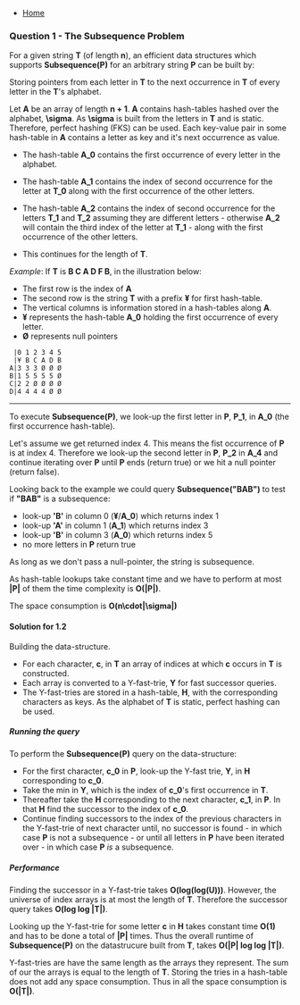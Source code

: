 * [Home](README.md)

### Question 1 - The Subsequence Problem

For a given string **T** (of length **n**), an efficient data structures which supports **Subsequence(P)** for an arbitrary string **P** can be built by:

Storing pointers from each letter in **T** to the next occurrence in **T** of every letter in the **T**'s alphabet.

Let **A** be an array of length **n + 1**. **A** contains hash-tables hashed over the alphabet, **\sigma**. As **\sigma** is built from the letters in **T** and is static. Therefore, perfect hashing (FKS) can be used. Each key-value pair in some hash-table in **A** contains a letter as key and it's next occurrence as value.

* The hash-table **A_0** contains the first occurrence of every letter in the alphabet.

* The hash-table **A_1** contains the index of second occurrence for the letter at **T_0** along with the first occurrence of the other letters.

* The hash-table **A_2** contains the index of second occurrence for the letters **T_1** and **T_2** assuming they are different letters - otherwise **A_2** will contain the third index of the letter at **T_1** - along with the first occurrence of the other letters.

* This continues for the length of **T**.

*Example*: If **T** is **B C A D F B**, in the illustration below:
* The first row is the index of **A**
* The second row is the string **T** with a prefix **¥** for first hash-table.
* The vertical columns is information stored in a hash-tables along **A**.
* **¥** represents the hash-table **A_0** holding the first occurrence of every letter.
* **Ø** represents null pointers

```
 |0 1 2 3 4 5
 |¥ B C A D B
A|3 3 3 Ø Ø Ø
B|1 5 5 5 5 Ø
C|2 2 Ø Ø Ø Ø
D|4 4 4 4 Ø Ø
```
***

To execute **Subsequence(P)**, we look-up the first letter in **P**, **P_1**, in **A_0** (the first occurrence hash-table).

Let's assume we get returned index 4. This means the fist occurrence of **P** is at index 4. Therefore we look-up the second letter in **P**, **P_2** in **A_4** and continue iterating over **P** until **P** ends (return true) or we hit a null pointer (return false).

Looking back to the example we could query **Subsequence("BAB")** to test if **"BAB"** is a subsequence:
* look-up **'B'** in column 0 (**¥**/**A_0**) which returns index 1
* look-up **'A'** in column 1 (**A_1**) which returns index 3
* look-up **'B'** in column 3 (**A_0**) which returns index 5
* no more letters in **P** return true

As long as we don't pass a null-pointer, the string is subsequence.

As hash-table lookups take constant time and we have to perform at most **|P|** of them the time complexity is **O(|P|)**.

The space consumption is **O(n\cdot|\sigma|)**

#### Solution for 1.2
Building the data-structure.
* For each character, **c**, in **T** an array of indices at which **c** occurs in **T** is constructed.
* Each array is converted to a Y-fast-trie, **Y** for fast successor queries.
* The Y-fast-tries are stored in a hash-table, **H**, with the corresponding characters as keys. As the alphabet of **T** is static, perfect hashing can be used.

##### Running the query
To perform the **Subsequence(P)** query on the data-structure:
* For the first character, **c_0** in **P**, look-up the Y-fast trie, **Y**, in **H** corresponding to **c_0**.
* Take the min in **Y**, which is the index of **c_0**'s first occurrence in **T**.
* Thereafter take the **H** corresponding to the next character, **c_1**, in **P**. In that **H** find the successor to the index of **c_0**.
* Continue finding successors to the index of the previous characters in the Y-fast-trie of next character until, no successor is found - in which case **P** is not a subsequence - or until all letters in **P** have been iterated over - in which case **P** *is* a subsequence.

##### Performance

Finding the successor in a Y-fast-trie takes **O(log(log(U)))**. However, the universe of index arrays is at most the length of **T**. Therefore the successor query takes **O(log log |T|)**.

Looking up the Y-fast-trie for some letter **c** in **H** takes constant time **O(1)** and has to be done a total of **|P|** times. Thus the overall runtime of **Subsequence(P)** on the datastrucure built from **T**, takes **O(|P| log log |T|)**.

Y-fast-tries are have the same length as the arrays they represent. The sum of our the arrays is equal to the length of **T**. Storing the tries in a hash-table does not add any space consumption. Thus in all the space consumption is **O(|T|)**.

